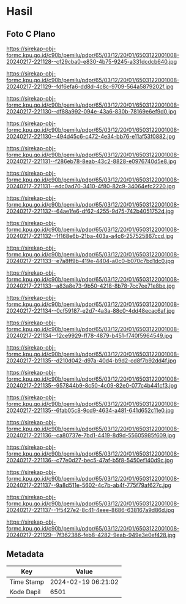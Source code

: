 # Hasil

## Foto C Plano

https://sirekap-obj-formc.kpu.go.id/c90b/pemilu/pdpr/65/03/12/20/01/6503122001008-20240217-221128--cf29cba0-e830-4b75-9245-a331dcdcb640.jpg

https://sirekap-obj-formc.kpu.go.id/c90b/pemilu/pdpr/65/03/12/20/01/6503122001008-20240217-221129--fdf6efa6-dd8d-4c8c-9709-564a5879202f.jpg

https://sirekap-obj-formc.kpu.go.id/c90b/pemilu/pdpr/65/03/12/20/01/6503122001008-20240217-221130--df88a992-094e-43a6-830b-78169e6ef9d0.jpg

https://sirekap-obj-formc.kpu.go.id/c90b/pemilu/pdpr/65/03/12/20/01/6503122001008-20240217-221130--494d45c6-c472-4e34-bb76-e11af53f0882.jpg

https://sirekap-obj-formc.kpu.go.id/c90b/pemilu/pdpr/65/03/12/20/01/6503122001008-20240217-221131--f286eb78-8eab-43c2-8828-e0976740d5e8.jpg

https://sirekap-obj-formc.kpu.go.id/c90b/pemilu/pdpr/65/03/12/20/01/6503122001008-20240217-221131--edc0ad70-3410-4f80-82c9-34064efc2220.jpg

https://sirekap-obj-formc.kpu.go.id/c90b/pemilu/pdpr/65/03/12/20/01/6503122001008-20240217-221132--64ae1fe6-df62-4255-9d75-742b4051752d.jpg

https://sirekap-obj-formc.kpu.go.id/c90b/pemilu/pdpr/65/03/12/20/01/6503122001008-20240217-221132--1f168e6b-21ba-403a-a4c6-257525867ccd.jpg

https://sirekap-obj-formc.kpu.go.id/c90b/pemilu/pdpr/65/03/12/20/01/6503122001008-20240217-221133--e7a8ff9b-419e-4404-a0c0-b070c7bd1dc0.jpg

https://sirekap-obj-formc.kpu.go.id/c90b/pemilu/pdpr/65/03/12/20/01/6503122001008-20240217-221133--a83a8e73-9b50-4218-8b78-7cc7ee71e8be.jpg

https://sirekap-obj-formc.kpu.go.id/c90b/pemilu/pdpr/65/03/12/20/01/6503122001008-20240217-221134--0cf59187-e2d7-4a3a-88c0-4dd48ecac6af.jpg

https://sirekap-obj-formc.kpu.go.id/c90b/pemilu/pdpr/65/03/12/20/01/6503122001008-20240217-221134--12ce9929-ff78-4879-b451-f740f5964549.jpg

https://sirekap-obj-formc.kpu.go.id/c90b/pemilu/pdpr/65/03/12/20/01/6503122001008-20240217-221135--d210d042-d97a-40d4-b9d2-cd8f7b92dd4f.jpg

https://sirekap-obj-formc.kpu.go.id/c90b/pemilu/pdpr/65/03/12/20/01/6503122001008-20240217-221135--957844b9-8c50-4c09-82e0-077c4b441cf3.jpg

https://sirekap-obj-formc.kpu.go.id/c90b/pemilu/pdpr/65/03/12/20/01/6503122001008-20240217-221135--6fab05c8-9cd9-4634-a481-641d652c11e0.jpg

https://sirekap-obj-formc.kpu.go.id/c90b/pemilu/pdpr/65/03/12/20/01/6503122001008-20240217-221136--ca80737e-7bd1-4419-8d9d-55605985f609.jpg

https://sirekap-obj-formc.kpu.go.id/c90b/pemilu/pdpr/65/03/12/20/01/6503122001008-20240217-221136--c77e0d27-bec5-47af-b5f8-5450ef140d9c.jpg

https://sirekap-obj-formc.kpu.go.id/c90b/pemilu/pdpr/65/03/12/20/01/6503122001008-20240217-221137--9a8d511e-5602-4c7b-ab4f-775f79af627c.jpg

https://sirekap-obj-formc.kpu.go.id/c90b/pemilu/pdpr/65/03/12/20/01/6503122001008-20240217-221137--1f5427e2-8c41-4eee-8686-638167a9d86d.jpg

https://sirekap-obj-formc.kpu.go.id/c90b/pemilu/pdpr/65/03/12/20/01/6503122001008-20240217-221129--7f362386-feb8-4282-9eab-949e3e0ef428.jpg


## Metadata

| Key        | Value               |
| ---------- | ------------------- |
| Time Stamp | 2024-02-19 06:21:02 |
| Kode Dapil | 6501                |




